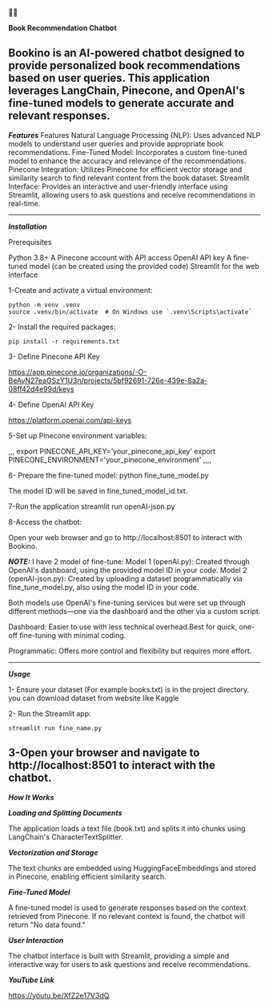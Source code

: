 
🦜🔗

**Book Recommendation Chatbot**

Bookino is an AI-powered chatbot designed to provide personalized book recommendations based on user queries. This application leverages LangChain, Pinecone, and OpenAI's fine-tuned models to generate accurate and relevant responses.
---------------------------------------
***Features***
Features
Natural Language Processing (NLP): Uses advanced NLP models to understand user queries and provide appropriate book recommendations.
Fine-Tuned Model: Incorporates a custom fine-tuned model to enhance the accuracy and relevance of the recommendations.
Pinecone Integration: Utilizes Pinecone for efficient vector storage and similarity search to find relevant content from the book dataset.
Streamlit Interface: Provides an interactive and user-friendly interface using Streamlit, allowing users to ask questions and receive recommendations in real-time.


---------------------------------
***Installation***

Prerequisites

Python 3.8+
A Pinecone account with API access
OpenAI API key
A fine-tuned model (can be created using the provided code)
Streamlit for the web interface


1-Create and activate a virtual environment:

```
python -m venv .venv
source .venv/bin/activate  # On Windows use `.venv\Scripts\activate`
```
2- Install the required packages:
```
pip install -r requirements.txt
````
3- Define Pinecone API Key

https://app.pinecone.io/organizations/-O-BeAvN27eaGSzY1U3n/projects/5bf92691-726e-439e-8a2a-08ff42d4e99d/keys

4- Define OpenAI API Key

https://platform.openai.com/api-keys

5-Set up Pinecone environment variables:

,,,
export PINECONE_API_KEY='your_pinecone_api_key'
export PINECONE_ENVIRONMENT='your_pinecone_environment'
,,,,

6- Prepare the fine-tuned model:
python fine_tune_model.py

The model ID will be saved in fine_tuned_model_id.txt.

7-Run the application
streamlit run openAI-json.py

8-Access the chatbot:

Open your web browser and go to http://localhost:8501 to interact with Bookino.

***NOTE:*** I have 2 model of fine-tune:
Model 1 (openAI.py): Created through OpenAI's dashboard, using the provided model ID in your code.
Model 2 (openAI-json.py): Created by uploading a dataset programmatically via fine_tune_model.py, also using the model ID in your code.

Both models use OpenAI's fine-tuning services but were set up through different methods—one via the dashboard and the other via a custom script.

Dashboard: Easier to use with less technical overhead.Best for quick, one-off fine-tuning with minimal coding.

Programmatic: Offers more control and flexibility but requires more effort.


-------------------------------------------------
***Usage***

1- Ensure your dataset (For example books.txt) is in the project directory.
you can download dataset from website like Kaggle 

2- Run the Streamlit app:

```
streamlit run fine_name.py
```

3-Open your browser and navigate to http://localhost:8501 to interact with the chatbot.
-----------------------------------------------
***How It Works***

***Loading and Splitting Documents***

The application loads a text file (book.txt) and splits it into chunks using LangChain's CharacterTextSplitter.

***Vectorization and Storage***

The text chunks are embedded using HuggingFaceEmbeddings and stored in Pinecone, enabling efficient similarity search.

***Fine-Tuned Model***

A fine-tuned model is used to generate responses based on the context retrieved from Pinecone. If no relevant context is found, the chatbot will return "No data found."

***User Interaction***

The chatbot interface is built with Streamlit, providing a simple and interactive way for users to ask questions and receive recommendations.


***YouTube Link***

https://youtu.be/XfZ2e17V3dQ
